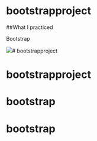 # bootstrapproject

##What I practiced

Bootstrap

![](screen.gif)# bootstrapproject
# bootstrapproject
# bootstrap
# bootstrap
